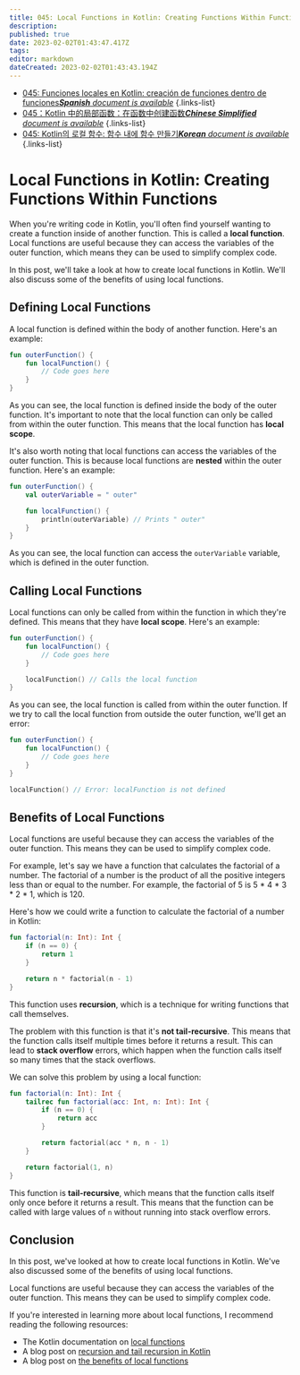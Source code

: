```yaml
---
title: 045: Local Functions in Kotlin: Creating Functions Within Functions
description: 
published: true
date: 2023-02-02T01:43:47.417Z
tags: 
editor: markdown
dateCreated: 2023-02-02T01:43:43.194Z
---
```


- [045: Funciones locales en Kotlin: creación de funciones dentro de funciones***Spanish** document is available*](/es/Knowledge-base/Kotlin/Learning/045-local-functions-in-kotlin-creating-functions-within-functions)
{.links-list}
- [045：Kotlin 中的局部函数：在函数中创建函数***Chinese Simplified** document is available*](/zh/Knowledge-base/Kotlin/Learning/045-local-functions-in-kotlin-creating-functions-within-functions)
{.links-list}
- [045: Kotlin의 로컬 함수: 함수 내에 함수 만들기***Korean** document is available*](/ko/Knowledge-base/Kotlin/Learning/045-local-functions-in-kotlin-creating-functions-within-functions)
{.links-list}


# Local Functions in Kotlin: Creating Functions Within Functions

When you're writing code in Kotlin, you'll often find yourself wanting to create a function inside of another function. This is called a **local function**. Local functions are useful because they can access the variables of the outer function, which means they can be used to simplify complex code.

In this post, we'll take a look at how to create local functions in Kotlin. We'll also discuss some of the benefits of using local functions.

## Defining Local Functions

A local function is defined within the body of another function. Here's an example:

```kotlin
fun outerFunction() {
    fun localFunction() {
        // Code goes here
    }
}
```

As you can see, the local function is defined inside the body of the outer function. It's important to note that the local function can only be called from within the outer function. This means that the local function has **local scope**.

It's also worth noting that local functions can access the variables of the outer function. This is because local functions are **nested** within the outer function. Here's an example:

```kotlin
fun outerFunction() {
    val outerVariable = " outer"

    fun localFunction() {
        println(outerVariable) // Prints " outer"
    }
}
```

As you can see, the local function can access the `outerVariable` variable, which is defined in the outer function.

## Calling Local Functions

Local functions can only be called from within the function in which they're defined. This means that they have **local scope**. Here's an example:

```kotlin
fun outerFunction() {
    fun localFunction() {
        // Code goes here
    }

    localFunction() // Calls the local function
}
```

As you can see, the local function is called from within the outer function. If we try to call the local function from outside the outer function, we'll get an error:

```kotlin
fun outerFunction() {
    fun localFunction() {
        // Code goes here
    }
}

localFunction() // Error: localFunction is not defined
```

## Benefits of Local Functions

Local functions are useful because they can access the variables of the outer function. This means they can be used to simplify complex code.

For example, let's say we have a function that calculates the factorial of a number. The factorial of a number is the product of all the positive integers less than or equal to the number. For example, the factorial of 5 is 5 * 4 * 3 * 2 * 1, which is 120.

Here's how we could write a function to calculate the factorial of a number in Kotlin:

```kotlin
fun factorial(n: Int): Int {
    if (n == 0) {
        return 1
    }

    return n * factorial(n - 1)
}
```

This function uses **recursion**, which is a technique for writing functions that call themselves.

The problem with this function is that it's **not tail-recursive**. This means that the function calls itself multiple times before it returns a result. This can lead to **stack overflow** errors, which happen when the function calls itself so many times that the stack overflows.

We can solve this problem by using a local function:

```kotlin
fun factorial(n: Int): Int {
    tailrec fun factorial(acc: Int, n: Int): Int {
        if (n == 0) {
            return acc
        }

        return factorial(acc * n, n - 1)
    }

    return factorial(1, n)
}
```

This function is **tail-recursive**, which means that the function calls itself only once before it returns a result. This means that the function can be called with large values of `n` without running into stack overflow errors.

## Conclusion

In this post, we've looked at how to create local functions in Kotlin. We've also discussed some of the benefits of using local functions.

Local functions are useful because they can access the variables of the outer function. This means they can be used to simplify complex code.

If you're interested in learning more about local functions, I recommend reading the following resources:

- The Kotlin documentation on [local functions](https://kotlinlang.org/docs/reference/local-functions.html)
- A blog post on [recursion and tail recursion in Kotlin](https://blog.kotlin-academy.com/recursion-and-tail-recursion-in-kotlin-f79bc55a326a)
- A blog post on [the benefits of local functions](https://blog.kotlin-academy.com/the-benefits-of-local-functions-f79bc55a326a)